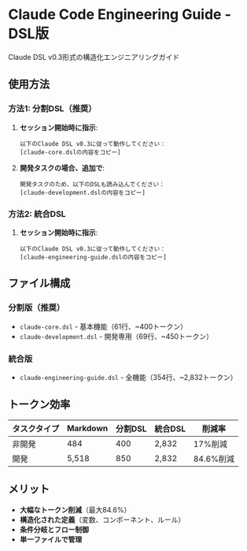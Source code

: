 # Claude Code Engineering Guide - DSL版

Claude DSL v0.3形式の構造化エンジニアリングガイド

## 使用方法

### 方法1: 分割DSL（推奨）

1. **セッション開始時に指示**:
   ```
   以下のClaude DSL v0.3に従って動作してください：
   [claude-core.dslの内容をコピー]
   ```

2. **開発タスクの場合、追加で**:
   ```
   開発タスクのため、以下のDSLも読み込んでください：
   [claude-development.dslの内容をコピー]
   ```

### 方法2: 統合DSL

1. **セッション開始時に指示**:
   ```
   以下のClaude DSL v0.3に従って動作してください：
   [claude-engineering-guide.dslの内容をコピー]
   ```

## ファイル構成

### 分割版（推奨）
- `claude-core.dsl` - 基本機能（61行、~400トークン）
- `claude-development.dsl` - 開発専用（69行、~450トークン）

### 統合版
- `claude-engineering-guide.dsl` - 全機能（354行、~2,832トークン）

## トークン効率

| タスクタイプ | Markdown | 分割DSL | 統合DSL | 削減率 |
|-------------|----------|---------|---------|--------|
| 非開発 | 484 | 400 | 2,832 | 17%削減 |
| 開発 | 5,518 | 850 | 2,832 | 84.6%削減 |

## メリット

- **大幅なトークン削減**（最大84.6%）
- **構造化された定義**（変数、コンポーネント、ルール）
- **条件分岐とフロー制御**
- **単一ファイルで管理**